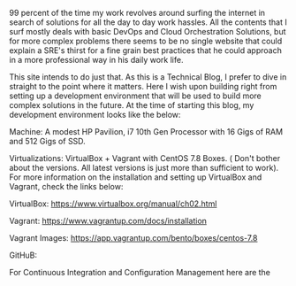 99 percent of the time my work revolves around surfing the internet in search of solutions for all the day to day work hassles. All the contents that I surf mostly deals with basic DevOps and Cloud Orchestration Solutions,  but for more complex problems there seems to be no single website that could explain a SRE's thirst for a fine grain best practices that he could approach in a more professional way in his daily work life.

This site intends to do just that. As this is a Technical Blog, I prefer to dive in straight to the point where it matters. Here I wish upon building right from setting up a development environment that will be used to build more complex solutions in the future.   At the time of starting this blog, my development environment looks like the below:



Machine: A modest HP Pavilion, i7 10th Gen Processor with 16 Gigs of RAM and 512 Gigs of SSD.

Virtualizations: VirtualBox + Vagrant with CentOS 7.8 Boxes. ( Don't bother about the versions. All latest versions is just more than sufficient to work). For more information on the installation and setting up  VirtualBox and Vagrant, check the links below:

VirtualBox: https://www.virtualbox.org/manual/ch02.html

Vagrant: https://www.vagrantup.com/docs/installation

Vagrant Images: https://app.vagrantup.com/bento/boxes/centos-7.8

GitHuB: 

For Continuous Integration and Configuration Management here are the  





